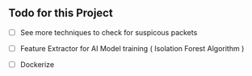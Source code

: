 ## Todo for this Project


- [ ] See more techniques to check for suspicous packets

- [ ] Feature Extractor for AI Model training ( Isolation Forest Algorithm )

- [ ] Dockerize
